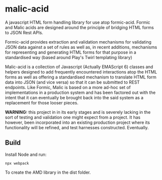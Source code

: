 # malic-acid
A javascript  HTML form handling library for use atop formic-acid.  Formic and Malic acids are designed around the principle of
bridging HTML forms to JSON Rest APIs. 

Formic-acid provides extraction and validation mechanisms for validating JSON data 
against a set of rules as well as, in recent additions, mechanisms for representing and generating HTML forms for that purpose in 
a standardised way (based around Play's Twirl templating library)

Malic-acid is a collection of Javascript (Actually EMAScript 6) classes and helpers designed to add frequently encountered interactions atop the HTML forms 
as well as offering a standardised mechanism to translate HTML form data into JSON (and vice versa) so that it can be submitted to REST endpoints.
Like Formic, Malic is based on a more ad-hoc set of implementations in a production system and has been factored out with the intent
that it can eventually be brought back into the said system as a replacement for those looser pieces. 

**WARNING:** this project in in its early stages and is severely lacking in the sort of testing and validation one might expect 
from a project. It has however, been incorporated into an existing production project where its functionality will be refined, and 
test harnesses constructed. Eventually.


## Build
Install Node and run:

```
npx webpack
```

To create the AMD library in the dist folder.
